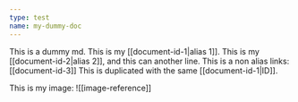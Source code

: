 ```yaml
---
type: test
name: my-dummy-doc
---
```


This is a dummy md. This is my [[document-id-1|alias 1]]. 
This is my [[document-id-2|alias 2]], and this can another line. 
This is a non alias links: [[document-id-3]]
This is duplicated with the same [[document-id-1|ID]].

This is my image: ![[image-reference]]


